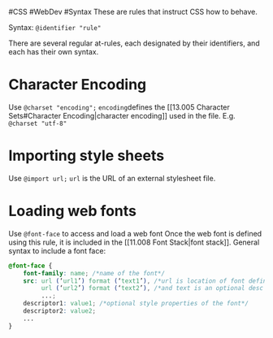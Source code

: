 #CSS #WebDev #Syntax
These are rules that instruct CSS how to behave.

Syntax: `@identifier "rule"` 

There are several regular at-rules, each designated by their identifiers, and each has their own syntax.

# Character Encoding
Use `@charset "encoding";`
`encoding`defines the [[13.005 Character Sets#Character Encoding|character encoding]] used in the file.
E.g. `@charset "utf-8"`

# Importing style sheets
Use `@import url;`
`url` is the URL of an external stylesheet file.

# Loading web fonts
Use `@font-face` to access and load a web font
Once the web font is defined using this rule, it is included in the [[11.008 Font Stack|font stack]].
General syntax to include a font face:
```css
@font-face {  
	font-family: name; /*name of the font*/
	src: url (‘url1’) format (‘text1’), /*url is location of font definition file*/
		 url (‘url2’) format (‘text2’), /*and text is an optional desc of font format*/
		 ...;  
	descriptor1: value1; /*optional style properties of the font*/
	descriptor2: value2;  
	...  
}
```
